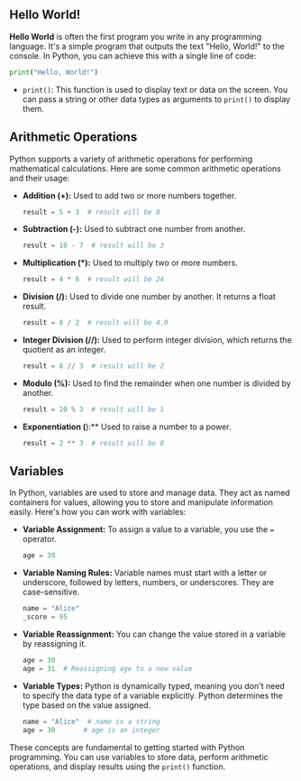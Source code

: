 ## Hello World!

**Hello World** is often the first program you write in any programming language. It's a simple program that outputs the text "Hello, World!" to the console. In Python, you can achieve this with a single line of code:

```python
print("Hello, World!")
```

- `print()`: This function is used to display text or data on the screen. You can pass a string or other data types as arguments to `print()` to display them.

## Arithmetic Operations

Python supports a variety of arithmetic operations for performing mathematical calculations. Here are some common arithmetic operations and their usage:

- **Addition (+):** Used to add two or more numbers together.

  ```python
  result = 5 + 3  # result will be 8
  ```

- **Subtraction (-):** Used to subtract one number from another.

  ```python
  result = 10 - 7  # result will be 3
  ```

- **Multiplication (*):** Used to multiply two or more numbers.

  ```python
  result = 4 * 6  # result will be 24
  ```

- **Division (/):** Used to divide one number by another. It returns a float result.

  ```python
  result = 8 / 2  # result will be 4.0
  ```

- **Integer Division (//):** Used to perform integer division, which returns the quotient as an integer.

  ```python
  result = 8 // 3  # result will be 2
  ```

- **Modulo (%):** Used to find the remainder when one number is divided by another.

  ```python
  result = 10 % 3  # result will be 1
  ```

- **Exponentiation (**):** Used to raise a number to a power.

  ```python
  result = 2 ** 3  # result will be 8
  ```

## Variables

In Python, variables are used to store and manage data. They act as named containers for values, allowing you to store and manipulate information easily. Here's how you can work with variables:

- **Variable Assignment:** To assign a value to a variable, you use the `=` operator.

  ```python
  age = 30
  ```

- **Variable Naming Rules:** Variable names must start with a letter or underscore, followed by letters, numbers, or underscores. They are case-sensitive.

  ```python
  name = "Alice"
  _score = 95
  ```

- **Variable Reassignment:** You can change the value stored in a variable by reassigning it.

  ```python
  age = 30
  age = 31  # Reassigning age to a new value
  ```

- **Variable Types:** Python is dynamically typed, meaning you don't need to specify the data type of a variable explicitly. Python determines the type based on the value assigned.

  ```python
  name = "Alice"  # name is a string
  age = 30       # age is an integer
  ```

These concepts are fundamental to getting started with Python programming. You can use variables to store data, perform arithmetic operations, and display results using the `print()` function.